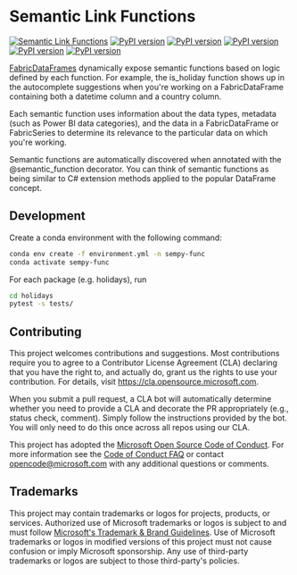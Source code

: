 # Semantic Link Functions

[![Semantic Link Functions](https://github.com/microsoft/semantic-link-functions/actions/workflows/build.yaml/badge.svg)](https://github.com/microsoft/semantic-link-functions/actions/workflows/build.yaml)
[![PyPI version](https://badge.fury.io/py/semantic-link-functions-geopandas.svg)](https://badge.fury.io/py/semantic-link-functions-geopandas)
[![PyPI version](https://badge.fury.io/py/semantic-link-functions-holidays.svg)](https://badge.fury.io/py/semantic-link-functions-holidays)
[![PyPI version](https://badge.fury.io/py/semantic-link-functions-meteostat.svg)](https://badge.fury.io/py/semantic-link-functions-meteostat)
[![PyPI version](https://badge.fury.io/py/semantic-link-functions-phonenumbers.svg)](https://badge.fury.io/py/semantic-link-functions-phonenumbers)
[![PyPI version](https://badge.fury.io/py/semantic-link-functions-validators.svg)](https://badge.fury.io/py/semantic-link-functions-validators)

[FabricDataFrames](https://learn.microsoft.com/en-us/python/api/sempy/sempy.fabric.fabricdataframe) dynamically expose semantic functions based on logic defined by each function.
For example, the is_holiday function shows up in the autocomplete suggestions when you're working on a FabricDataFrame containing both a datetime column and a country column.

Each semantic function uses information about the data types, metadata (such as Power BI data categories), and the data in a FabricDataFrame or FabricSeries to determine its relevance to the particular data on which you're working.

Semantic functions are automatically discovered when annotated with the @semantic_function decorator. You can think of semantic functions as being similar to C# extension methods applied to the popular DataFrame concept.

## Development

Create a conda environment with the following command:

```bash
conda env create -f environment.yml -n sempy-func
conda activate sempy-func
```

For each package (e.g. holidays), run

```bash
cd holidays
pytest -s tests/
```

## Contributing

This project welcomes contributions and suggestions.  Most contributions require you to agree to a
Contributor License Agreement (CLA) declaring that you have the right to, and actually do, grant us
the rights to use your contribution. For details, visit https://cla.opensource.microsoft.com.

When you submit a pull request, a CLA bot will automatically determine whether you need to provide
a CLA and decorate the PR appropriately (e.g., status check, comment). Simply follow the instructions
provided by the bot. You will only need to do this once across all repos using our CLA.

This project has adopted the [Microsoft Open Source Code of Conduct](https://opensource.microsoft.com/codeofconduct/).
For more information see the [Code of Conduct FAQ](https://opensource.microsoft.com/codeofconduct/faq/) or
contact [opencode@microsoft.com](mailto:opencode@microsoft.com) with any additional questions or comments.

## Trademarks

This project may contain trademarks or logos for projects, products, or services. Authorized use of Microsoft 
trademarks or logos is subject to and must follow 
[Microsoft's Trademark & Brand Guidelines](https://www.microsoft.com/en-us/legal/intellectualproperty/trademarks/usage/general).
Use of Microsoft trademarks or logos in modified versions of this project must not cause confusion or imply Microsoft sponsorship.
Any use of third-party trademarks or logos are subject to those third-party's policies.
